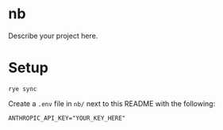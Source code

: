 # nb

Describe your project here.


# Setup

```
rye sync
```

Create a `.env` file in `nb/` next to this README with the following:
```
ANTHROPIC_API_KEY="YOUR_KEY_HERE"
```
